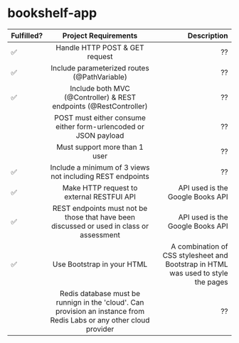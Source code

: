 # bookshelf-app

| Fulfilled? | Project Requirements | Description |
| ------------- |:-------------:| -----:|
| :white_check_mark:| Handle HTTP POST & GET request|  ??  |
| :white_check_mark:| Include parameterized routes (@PathVariable)|  ??  |
| :white_check_mark:| Include both MVC (@Controller) & REST endpoints (@RestController)| ?? |
| | POST must either consume either form-urlencoded or JSON payload |  ??  |
| | Must support more than 1 user|  ??  |
| :white_check_mark:|Include a minimum of 3 views not including REST endpoints|  ??  |
| :white_check_mark:| Make HTTP request to external RESTFUl API | API used is the Google Books API |
| :white_check_mark:| REST endpoints must not be those that have been discussed or used in class or assessment | API used is the Google Books API |
| :white_check_mark:| Use Bootstrap in your HTML | A combination of CSS stylesheet and Bootstrap in HTML was used to style the pages |
| |Redis database must be runnign in the 'cloud'. Can provision an instance from Redis Labs or any other cloud provider| ?? |
